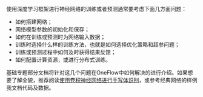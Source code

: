使用深度学习框架进行神经网络的训练或者预测通常要考虑下面几方面问题：
- 如何搭建网络；
- 网络模型参数的初始化和保存；
- 如何在训练或预测时为网络输入数据；
- 训练时选择什么样的训练方法，也就是如何选择优化策略和超参问题；
- 训练或预测过程中如何及时获得结果反馈；
- 如何配置计算资源，或进行分布式训练。

基础专题部分文档将针对这几个问题在OneFlow中如何解决的进行介绍。如果想要了解全貌，推荐阅读[使用卷积神经网络进行手写体识别](lenet_mnist.md)，或参考经典网络的样例我文档代码及数据。

